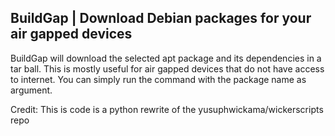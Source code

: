
**BuildGap | Download Debian packages for your air gapped devices**
------------------------------------------------------------------------
BuildGap will download the selected apt package and its dependencies in a tar ball. 
This is mostly useful  for air gapped devices that do not have access to internet. 
You can simply run the command with the package name as argument.


Credit: This is code is a python rewrite of the yusuphwickama/wickerscripts repo
